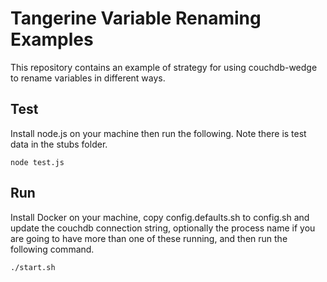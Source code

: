 # Tangerine Variable Renaming Examples
This repository contains an example of strategy for using couchdb-wedge to rename variables in different ways.


## Test
Install node.js on your machine then run the following. Note there is test data in the stubs folder.

```
node test.js
```


## Run
Install Docker on your machine, copy config.defaults.sh to config.sh and update the couchdb connection string, optionally the process name if you are going to have more than one of these running, and then run the following command.

```
./start.sh
```
